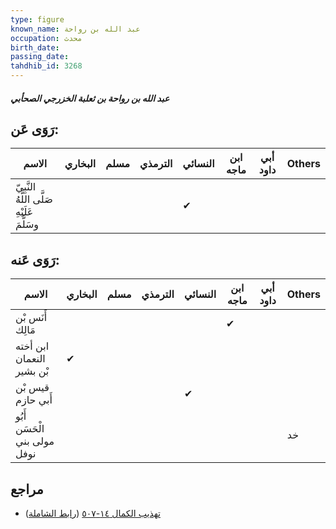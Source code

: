 ```yaml
---
type: figure
known_name: عبد الله بن رواحة
occupation: محدث
birth_date:
passing_date:
tahdhib_id: 3268
---
```

##### عبد الله بن رواحة بن ثعلبة الخزرجي الصحأبي

## رَوَى عَن:
| الاسم                                      | البخاري | مسلم | الترمذي | النسائي | ابن ماجه | أبي داود | Others |
| ------------------------------------------ | ------- | ---- | ------- | ------- | -------- | -------- | ------ |
| النَّبِيّ صَلَّى اللَّهُ عَلَيْهِ وسَلَّمَ |         |      |         | ✔       |          |          |        |
## رَوَى عَنه:
| الاسم                        | البخاري | مسلم | الترمذي | النسائي | ابن ماجه | أبي داود | Others |
| ---------------------------- | ------- | ---- | ------- | ------- | -------- | -------- | ------ |
| أَنَس بْن مَالِك             |         |      |         |         | ✔        |          |        |
| ابن أخته النعمان بْن بشير    | ✔       |      |         |         |          |          |        |
| قيس بْن أَبي حازم            |         |      |         | ✔       |          |          |        |
| أَبُو الْحَسَن مولى بني نوفل |         |      |         |         |          |          | خد     |
## مراجع
- [تهذيب الكمال ١٤-٥٠٧](obsidian://open?vault=Tahdhib-al-Kamal&file=Figures/٣٢٦٨-عبد%20الله%20بن%20رواحة%20بن%20ثعلبة%20الخزرجي%20الصحأبي) ([رابط الشاملة](https://shamela.ws/book/3722/7435))